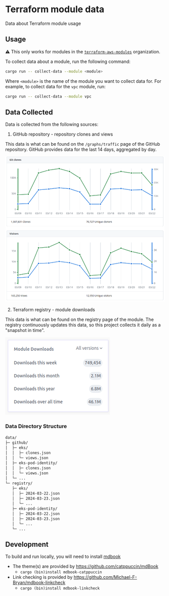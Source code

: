 # Terraform module data

Data about Terraform module usage

## Usage

:warning: This only works for modules in the [`terraform-aws-modules`](https://github.com/terraform-aws-modules) organization.

To collect data about a module, run the following command:

```bash
cargo run -- collect-data --module <module>
```

Where `<module>` is the name of the module you want to collect data for. For example, to collect data for the `vpc` module, run:

```bash
cargo run -- collect-data --module vpc
```

## Data Collected

Data is collected from the following sources:

1. GitHub repository - repository clones and views

This data is what can be found on the `/graphs/traffic` page of the GitHub repository. GitHub provides data for the last 14 days, aggregated by day.

![GitHub traffic graph](./assets/github.png)

2. Terraform registry - module downloads

This data is what can be found on the registry page of the module. The registry continuously updates this data, so this project collects it daily as a "snapshot in time".

![Terraform registry downloads](./assets/registry.png)

### Data Directory Structure

```text
data/
├─ github/
│  ├─ eks/
│  │  ├─ clones.json
│  │  └─ views.json
│  ├─ eks-pod-identity/
│  │  ├─ clones.json
│  │  └─ views.json
│  └─ ...
└─ registry/
   ├─ eks/
   │  ├─ 2024-03-22.json
   │  ├─ 2024-03-23.json
   │  └─ ...
   ├─ eks-pod-identity/
   │  ├─ 2024-03-22.json
   │  ├─ 2024-03-23.json
   │  └─ ...
   └─ ...
```

## Development

To build and run locally, you will need to install [mdbook](https://rust-lang.github.io/mdBook/guide/installation.html)

- The theme(s) are provided by <https://github.com/catppuccin/mdBook>
  - `cargo (bin)install mdbook-catppuccin`
- Link checking is provided by <https://github.com/Michael-F-Bryan/mdbook-linkcheck>
  - `cargo (bin)install mdbook-linkcheck`
